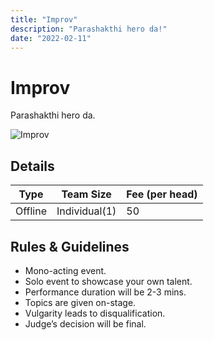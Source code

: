 ```yaml
---
title: "Improv"
description: "Parashakthi hero da!"
date: "2022-02-11"
---
```


# Improv

Parashakthi hero da.

<img src="/posters/27.png" alt="Improv" class="w-full  object-cover" />

## Details

| Type    | Team Size     | Fee (per head) |
| ------- | ------------- | -------------- |
| Offline | Individual(1) | 50             |

## Rules & Guidelines

-   Mono-acting event.
-   Solo event to showcase your own talent.
-   Performance duration will be 2-3 mins.
-   Topics are given on-stage.
-   Vulgarity leads to disqualification.
-   Judge’s decision will be final.
